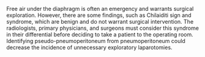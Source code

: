 Free air under the diaphragm is often an emergency and warrants surgical exploration. However, there are some findings, such as Chilaiditi sign and syndrome, which are benign and do not warrant surgical intervention. The radiologists, primary physicians, and surgeons must consider this syndrome in their differential before deciding to take a patient to the operating room. Identifying pseudo-pneumoperitoneum from pneumoperitoneum could decrease the incidence of unnecessary exploratory laparotomies.